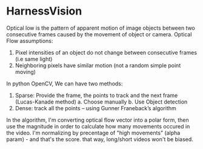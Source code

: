 # HarnessVision

Optical low is the pattern of apparent motion of image objects between two consecutive frames caused by the movement of object or camera.
Optical Flow assumptions:
  1.	Pixel intensities of an object do not change between consecutive frames (i.e same light)
  2.	Neighboring pixels have similar motion (not a random simple point moving)

In python OpenCV, We can have two methods:
  1.	Sparse: Provide the frame, the points to track and the next frame (Lucas-Kanade method) 
    a.	Choose manually 
    b.	Use Object detection 
  2.	Dense: track all the points – using Gunner Franeback’s algorithm 

In the algorithm, I'm converting optical flow vector into a polar form, then use the magnitude in order to calculate how many movements occured in the video.
I'm normalizing by precentage of "high movements" (alpha param) - and that's the score. that way, long/short videos won't be biased.


